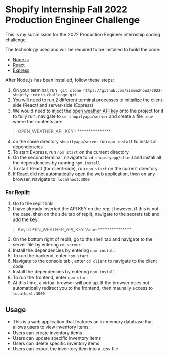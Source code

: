 # Shopify Internship Fall 2022 Production Engineer Challenge


This is my submission for the 2022 Production Engineer internship coding challenge.

The technology used and will be required to be installed to build the code:

- [Node.js](https://nodejs.org/en/)
- [React](https://reactjs.org/)
- [Express](https://expressjs.com/)

After Node.js has been installed, follow these steps:
1. On your terminal, run ` git clone https://github.com/SimonZhou3/2022-shopify-intern-challenge.git`
2. You will need to run 2 different terminal processes to initialize the client-side (React) and server-side (Express)
3. We would need to inject the [open weather API key](https://openweathermap.org/) onto the project for it to fully run. navigate to `cd shopifyapp/server` and create a file `.env` where the contents are:
> OPEN_WEATHER_API_KEY= ***************
4. on the same directory `shopifyapp/server` run `npm install` to install all dependencies
5. To start Express, run `npm start` on the current directory
6. On the second terminal, navigate to `cd shopifyapp/client`and install all the dependencies by running `npm install`
7. To start React (for client-side), run `npm start` on the current directory
8. If React did not automatically open the web application, then on any browser, navigate to: `localhost:3000`

### For Replit:
1. Go to the replit link!
2. I have already inserted the API KEY on the replit however, if this is not the case, then on the side tab of replit, navigate to the secrets tab and add the key:
 > Key: OPEN_WEATHER_API_KEY
 > Value:***************
3. On the bottom right of replit, go to the shell tab and navigate to the server file by entering `cd server`
4. Install the dependencies by entering `npm install`
5. To run the backend, enter `npm start`
6. Navigate to the console tab , enter  `cd client` to navigate to the client code.
7. Install the dependencies by entering `npm install`
8. To run the frontend, enter `npm start`
9. At this time, a virtual browser will pop up. If the browser does not automatically redirect you to the frontend, then maunally access to `localhost:3000`

## Usage

- This is a web application that features an in-memory database that allows users to view inventory items.
- Users can create inventory items
- Users can update specific inventory items
- Users can delete specific inventory items
- Users can export the inventory item into a .csv file
